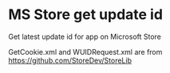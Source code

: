 # MS Store get update id
 Get latest update id for app on Microsoft Store

 GetCookie.xml and WUIDRequest.xml are from https://github.com/StoreDev/StoreLib
